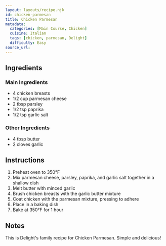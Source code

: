 ```yaml
---
layout: layouts/recipe.njk
id: chicken-parmesan
title: Chicken Parmesan
metadata:
  categories: [Main Course, Chicken]
  cuisine: Italian
  tags: [chicken, parmesan, Delight]
  difficulty: Easy
source_url: 
---
```


## Ingredients

### Main Ingredients
- 4 chicken breasts
- 1/2 cup parmesan cheese
- 2 tbsp parsley
- 1/2 tsp paprika
- 1/2 tsp garlic salt

### Other Ingredients
- 4 tbsp butter
- 2 cloves garlic

## Instructions

1. Preheat oven to 350°F
2. Mix parmesan cheese, parsley, paprika, and garlic salt together in a shallow dish
3. Melt butter with minced garlic
4. Brush chicken breasts with the garlic butter mixture
5. Coat chicken with the parmesan mixture, pressing to adhere
6. Place in a baking dish
7. Bake at 350°F for 1 hour

## Notes
This is Delight's family recipe for Chicken Parmesan. Simple and delicious!